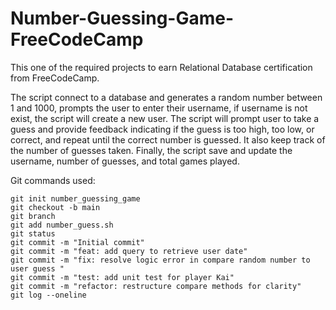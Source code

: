 # Number-Guessing-Game-FreeCodeCamp
This one of the required projects to earn Relational Database certification from FreeCodeCamp.

The script connect to a database and generates a random number between 1 and 1000, prompts the user to enter their username, if username is not exist, the script will create a new user. The script will prompt user to take a guess and provide feedback indicating if the guess is too high, too low, or correct, and repeat until the correct number is guessed. It also keep track of the number of guesses taken. Finally, the script save and update the username, number of guesses, and total games played.

Git commands used:
```
git init number_guessing_game
git checkout -b main
git branch 
git add number_guess.sh
git status
git commit -m "Initial commit"
git commit -m "feat: add query to retrieve user date"
git commit -m "fix: resolve logic error in compare random number to user guess "
git commit -m "test: add unit test for player Kai"
git commit -m "refactor: restructure compare methods for clarity"
git log --oneline
```

